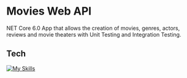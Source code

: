 # Movies Web API

NET Core 6.0 App that allows the creation of movies, genres, actors, reviews and movie theaters with Unit Testing and Integration Testing.

## Tech
[![My Skills](https://skillicons.dev/icons?i=css,dotnet,cs,git)](https://skillicons.dev)

